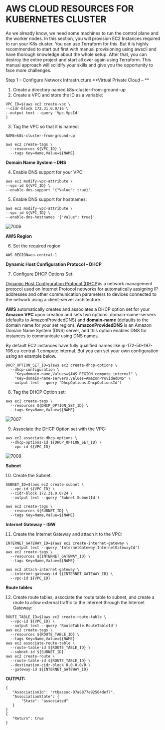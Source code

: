 # AWS CLOUD RESOURCES FOR KUBERNETES CLUSTER

As we already know, we need some machines to run the control plane and the worker nodes. In this section, you will provision EC2 
Instances required to run your K8s cluster. You can use Terraform for this. But it is highly recommended to start out first with 
manual provisioning using awscli and have thorough knowledge about the whole setup. After that, you can destroy the entire project 
and start all over again using Terraform. This manual approach will solidify your skills and give you the opportunity to face more 
challenges.


Step 1 – Configure Network Infrastructure
**Virtual Private Cloud – **

1. Create a directory named k8s-cluster-from-ground-up
2. Create a VPC and store the ID as a variable:

```
VPC_ID=$(aws ec2 create-vpc \
--cidr-block 172.31.0.0/16 \
--output text --query 'Vpc.VpcId'
)

```


3. Tag the VPC so that it is named:

```
NAME=k8s-cluster-from-ground-up

aws ec2 create-tags \
  --resources ${VPC_ID} \
  --tags Key=Name,Value=${NAME} 
```


**Domain Name System – DNS**

4. Enable DNS support for your VPC:

```
aws ec2 modify-vpc-attribute \
--vpc-id ${VPC_ID} \
--enable-dns-support '{"Value": true}'
```

5. Enable DNS support for hostnames:

```
aws ec2 modify-vpc-attribute \
--vpc-id ${VPC_ID} \
--enable-dns-hostnames '{"Value": true}'
```

![7006](https://user-images.githubusercontent.com/85270361/210191966-626e2e0b-085b-4e64-944e-5d9b789a87d6.PNG)


**AWS Region**

6. Set the required region

```
AWS_REGION=eu-central-1
```


**Dynamic Host Configuration Protocol – DHCP**

7. Configure DHCP Options Set:

[Dynamic Host Configuration Protocol (DHCP)](https://en.wikipedia.org/wiki/Dynamic_Host_Configuration_Protocol)is a network 
management protocol used on Internet Protocol networks for automatically assigning IP addresses and other communication parameters
to devices connected to the network using a client–server architecture.

**AWS** automatically creates and associates a DHCP option set for your **Amazon VPC** upon creation and sets two options: 
domain-name-servers (defaults to AmazonProvidedDNS) and **domain-name** (defaults to the domain name for your set region). 
**AmazonProvidedDNS** is an Amazon Domain Name System (DNS) server, and this option enables DNS for instances to communicate using
DNS names.

By default EC2 instances have fully qualified names like ip-172-50-197-106.eu-central-1.compute.internal. 
But you can set your own configuration using an example below.


```
DHCP_OPTION_SET_ID=$(aws ec2 create-dhcp-options \
  --dhcp-configuration \
    "Key=domain-name,Values=$AWS_REGION.compute.internal" \
    "Key=domain-name-servers,Values=AmazonProvidedDNS" \
  --output text --query 'DhcpOptions.DhcpOptionsId')
```


8. Tag the DHCP Option set:

```
aws ec2 create-tags \
  --resources ${DHCP_OPTION_SET_ID} \
  --tags Key=Name,Value=${NAME}
```


![7007](https://user-images.githubusercontent.com/85270361/210192103-d973f4af-3a3f-4ad9-8536-d087c8529855.PNG)


9. Associate the DHCP Option set with the VPC:

```
aws ec2 associate-dhcp-options \
  --dhcp-options-id ${DHCP_OPTION_SET_ID} \
  --vpc-id ${VPC_ID}
```

![7008](https://user-images.githubusercontent.com/85270361/210192123-64f6e029-84d5-4ae1-b550-e244f54328cb.PNG)


**Subnet**

10. Create the Subnet:

```
SUBNET_ID=$(aws ec2 create-subnet \
  --vpc-id ${VPC_ID} \
  --cidr-block 172.31.0.0/24 \
  --output text --query 'Subnet.SubnetId')
```


```
aws ec2 create-tags \
  --resources ${SUBNET_ID} \
  --tags Key=Name,Value=${NAME}
```

**Internet Gateway – IGW**

11. Create the Internet Gateway and attach it to the VPC:

```
INTERNET_GATEWAY_ID=$(aws ec2 create-internet-gateway \
  --output text --query 'InternetGateway.InternetGatewayId')
aws ec2 create-tags \
  --resources ${INTERNET_GATEWAY_ID} \
  --tags Key=Name,Value=${NAME}
```


```
aws ec2 attach-internet-gateway \
  --internet-gateway-id ${INTERNET_GATEWAY_ID} \
  --vpc-id ${VPC_ID}
```



**Route tables**

12. Create route tables, associate the route table to subnet, and create a route to allow external traffic to the Internet through 
the Internet Gateway:

```
ROUTE_TABLE_ID=$(aws ec2 create-route-table \
  --vpc-id ${VPC_ID} \
  --output text --query 'RouteTable.RouteTableId')
aws ec2 create-tags \
  --resources ${ROUTE_TABLE_ID} \
  --tags Key=Name,Value=${NAME}
aws ec2 associate-route-table \
  --route-table-id ${ROUTE_TABLE_ID} \
  --subnet-id ${SUBNET_ID}
aws ec2 create-route \
  --route-table-id ${ROUTE_TABLE_ID} \
  --destination-cidr-block 0.0.0.0/0 \
  --gateway-id ${INTERNET_GATEWAY_ID}
 ```
 
 
 
**OUTPUT:**
 
 ```
 {
    "AssociationId": "rtbassoc-07a8877e92504def7",
    "AssociationState": {
        "State": "associated"
    }
}
{
    "Return": true
}
```